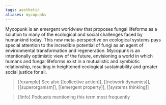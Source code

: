 ```yaml
---
tags: aesthetic
aliases: mycopunks
---
```


Mycopunk is an emergent worldview that proposes fungal lifeforms as a solution to many of the ecological and social challenges faced by humankind today. This new meta-perspective on ecological systems pays special attention to the incredible potential of fungi as an agent of environmental transformation and regeneration. Mycopunk is an intentionally optimistic view of the future, envisioning a world in which humans and fungal lifeforms exist in a mutualistic and symbiotic relationship, resulting in heightened ecological sustainability and greater social justice for all.

> [!example] See also
> [[collective action]], [[network dynamics]], [[superorganism]], [[emergent property]], [[systems thinking]]

> [!info] Podcasts mentioning this term most frequently